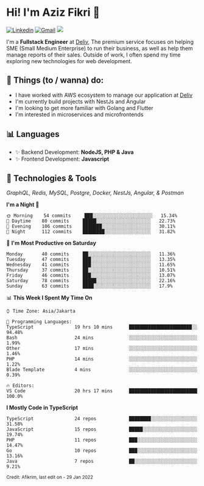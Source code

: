 <!-- Greetings -->
# Hi! I'm Aziz Fikri :bow:

<!-- Social Media -->
[![Linkedin](https://img.shields.io/badge/-afikrim-blue?style=flat&logo=Linkedin&logoColor=white)](https://www.linkedin.com/in/afikrim/)
[![Gmail](https://img.shields.io/badge/-afikrim10@gmail.com-c14438?style=flat&logo=Gmail&logoColor=white)](mailto:afikrim10@gmail.com)
![](https://komarev.com/ghpvc/?username=afikrim&label=Visitor&color=2bbc8a)

<!-- Introduction -->
I'm a **Fullstack Engineer** at [Deliv](https://kios.deliv.id), The premium service focuses on helping SME (Small Medium Enterprise) to run their business, as well as help them manage reports of their sales. Outside of work, I often spend my time exploring new technologies for web development.

## 📃 Things (to / wanna) do:
- I have worked with AWS ecosystem to manage our application at [Deliv](https://kios.deliv.id)
- I'm currently build projects with NestJs and Angular
- I'm looking to get more familiar with Golang and Flutter
- I'm interested in microservices and microfrontends

## 📊 Languages
- ✨ Backend Development: **NodeJS, PHP & Java**
- ✨ Frontend Development: **Javascript**

## 🔧 Technologies & Tools
*GraphQL, Redis, MySQL, Postgre, Docker, NestJs, Angular, & Postman*

<!--START_SECTION:waka-->
**I'm a Night 🦉** 

```text
🌞 Morning    54 commits     ███░░░░░░░░░░░░░░░░░░░░░░   15.34% 
🌆 Daytime    80 commits     █████░░░░░░░░░░░░░░░░░░░░   22.73% 
🌃 Evening    106 commits    ███████░░░░░░░░░░░░░░░░░░   30.11% 
🌙 Night      112 commits    ████████░░░░░░░░░░░░░░░░░   31.82%

```
📅 **I'm Most Productive on Saturday** 

```text
Monday       40 commits     ██░░░░░░░░░░░░░░░░░░░░░░░   11.36% 
Tuesday      47 commits     ███░░░░░░░░░░░░░░░░░░░░░░   13.35% 
Wednesday    41 commits     ███░░░░░░░░░░░░░░░░░░░░░░   11.65% 
Thursday     37 commits     ██░░░░░░░░░░░░░░░░░░░░░░░   10.51% 
Friday       46 commits     ███░░░░░░░░░░░░░░░░░░░░░░   13.07% 
Saturday     78 commits     █████░░░░░░░░░░░░░░░░░░░░   22.16% 
Sunday       63 commits     ████░░░░░░░░░░░░░░░░░░░░░   17.9%

```


📊 **This Week I Spent My Time On** 

```text
⌚︎ Time Zone: Asia/Jakarta

💬 Programming Languages: 
TypeScript               19 hrs 10 mins      ███████████████████████░░   94.48% 
Bash                     24 mins             ░░░░░░░░░░░░░░░░░░░░░░░░░   1.99% 
Other                    17 mins             ░░░░░░░░░░░░░░░░░░░░░░░░░   1.46% 
PHP                      14 mins             ░░░░░░░░░░░░░░░░░░░░░░░░░   1.22% 
Blade Template           4 mins              ░░░░░░░░░░░░░░░░░░░░░░░░░   0.39%

🔥 Editors: 
VS Code                  20 hrs 17 mins      █████████████████████████   100.0%

```

**I Mostly Code in TypeScript** 

```text
TypeScript               24 repos            ████████░░░░░░░░░░░░░░░░░   31.58% 
JavaScript               15 repos            █████░░░░░░░░░░░░░░░░░░░░   19.74% 
PHP                      11 repos            ███░░░░░░░░░░░░░░░░░░░░░░   14.47% 
Go                       10 repos            ███░░░░░░░░░░░░░░░░░░░░░░   13.16% 
Java                     7 repos             ██░░░░░░░░░░░░░░░░░░░░░░░   9.21%

```



<!--END_SECTION:waka-->

<sub>Credit: Afikrim, last edit on - 29 Jan 2022</sub>
